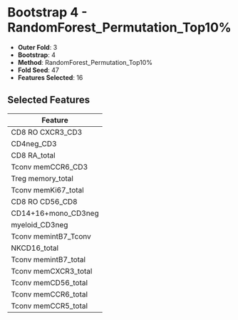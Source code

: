 # Bootstrap 4 - RandomForest_Permutation_Top10%

- **Outer Fold**: 3
- **Bootstrap**: 4
- **Method**: RandomForest_Permutation_Top10%
- **Fold Seed**: 47
- **Features Selected**: 16

## Selected Features

| Feature |
|---------|
| CD8 RO CXCR3_CD3 |
| CD4neg_CD3 |
| CD8 RA_total |
| Tconv memCCR6_CD3 |
| Treg memory_total |
| Tconv memKi67_total |
| CD8 RO CD56_CD8 |
| CD14+16+mono_CD3neg |
| myeloid_CD3neg |
| Tconv memintB7_Tconv |
| NKCD16_total |
| Tconv memintB7_total |
| Tconv memCXCR3_total |
| Tconv memCD56_total |
| Tconv memCCR6_total |
| Tconv memCCR5_total |
